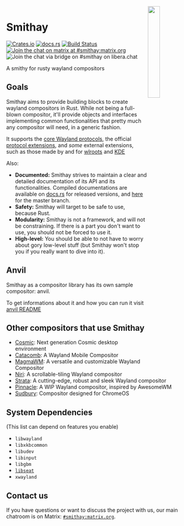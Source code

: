 <img align="right" width="25%" src="https://github.com/Smithay/smithay/assets/20758186/7a84ab10-e229-4823-bad8-9c647546407b">

# Smithay

[![Crates.io](https://img.shields.io/crates/v/smithay.svg)](https://crates.io/crates/smithay)
[![docs.rs](https://docs.rs/smithay/badge.svg)](https://docs.rs/smithay)
[![Build Status](https://github.com/Smithay/smithay/workflows/Continuous%20Integration/badge.svg)](https://github.com/Smithay/smithay/actions)
[![Join the chat on matrix at #smithay:matrix.org](https://img.shields.io/badge/%5Bm%5D-%23smithay%3Amatrix.org-blue.svg)](https://matrix.to/#/#smithay:matrix.org)
![Join the chat via bridge on #smithay on libera.chat](https://img.shields.io/badge/IRC-%23Smithay-blue.svg)

A smithy for rusty wayland compositors

## Goals

Smithay aims to provide building blocks to create wayland compositors in Rust. While not
being a full-blown compositor, it'll provide objects and interfaces implementing common
functionalities that pretty much any compositor will need, in a generic fashion.

It supports the [core Wayland protocols](https://gitlab.freedesktop.org/wayland/wayland), the official [protocol extensions](https://gitlab.freedesktop.org/wayland/wayland-protocols), and *some* external extensions, such as those made by and for [wlroots](https://gitlab.freedesktop.org/wlroots/wlr-protocols) and [KDE](https://invent.kde.org/libraries/plasma-wayland-protocols)
<!-- https://github.com/Smithay/smithay/pull/779#discussion_r993640470 https://github.com/Smithay/smithay/issues/778 -->

Also:

- **Documented:** Smithay strives to maintain a clear and detailed documentation of its API and its
  functionalities. Compiled documentations are available on [docs.rs](https://docs.rs/smithay) for released
  versions, and [here](https://smithay.github.io/smithay) for the master branch.
- **Safety:** Smithay will target to be safe to use, because Rust.
- **Modularity:** Smithay is not a framework, and will not be constraining. If there is a
  part you don't want to use, you should not be forced to use it.
- **High-level:** You should be able to not have to worry about gory low-level stuff (but 
  Smithay won't stop you if you really want to dive into it).


## Anvil

Smithay as a compositor library has its own sample compositor: anvil.

To get informations about it and how you can run it visit [anvil README](https://github.com/Smithay/smithay/blob/master/anvil/README.md)

## Other compositors that use Smithay

- [Cosmic](https://github.com/pop-os/cosmic-epoch): Next generation Cosmic desktop environment
- [Catacomb](https://github.com/catacombing/catacomb): A Wayland Mobile Compositor
- [MagmaWM](https://github.com/MagmaWM/MagmaWM): A versatile and customizable Wayland Compositor
- [Niri](https://github.com/YaLTeR/niri): A scrollable-tiling Wayland compositor
- [Strata](https://github.com/StrataWM/strata): A cutting-edge, robust and sleek Wayland compositor
- [Pinnacle](https://github.com/Ottatop/pinnacle): A WIP Wayland compositor, inspired by AwesomeWM 
- [Sudbury](https://gitlab.freedesktop.org/bwidawsk/sudbury): Compositor designed for ChromeOS

## System Dependencies

(This list can depend on features you enable)

- `libwayland`
- `libxkbcommon`
- `libudev`
- `libinput`
- `libgbm`
- [`libseat`](https://git.sr.ht/~kennylevinsen/seatd)
- `xwayland`

## Contact us

If you have questions or want to discuss the project with us, our main chatroom is on Matrix: [`#smithay:matrix.org`](https://matrix.to/#/#smithay:matrix.org).
